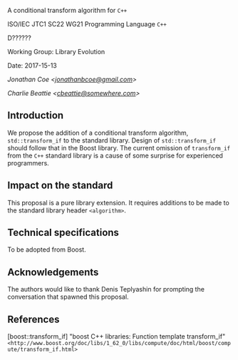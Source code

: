 A conditional transform algorithm for `C++`

ISO/IEC JTC1 SC22 WG21 Programming Language `C++`

D??????

Working Group: Library Evolution

Date: 2017-15-13

_Jonathan Coe \<jonathanbcoe@gmail.com\>_

_Charlie Beattie \<cbeattie@somewhere.com\>_



## Introduction

We propose the addition of a conditional transform algorithm, `std::transform_if` to the standard library.
Design of `std::transform_if` should follow that in the Boost library. The
current omission of `transform_if` from the `C++` standard library is a cause
of some surprise for experienced programmers.

## Impact on the standard
This proposal is a pure library extension. It requires additions to be made to
the standard library header `<algorithm>`. 


## Technical specifications

To be adopted from Boost.

## Acknowledgements
The authors would like to thank Denis Teplyashin for prompting the conversation that spawned this proposal.


## References

[boost::transform_if] "boost C++ libraries: Function template transform_if"  
```<http://www.boost.org/doc/libs/1_62_0/libs/compute/doc/html/boost/compute/transform_if.html>```


